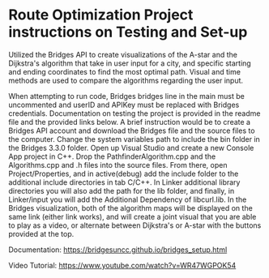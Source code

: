 <H1> Route Optimization Project instructions on Testing and Set-up </h1>

Utilized the Bridges API to create visualizations of the A-star and the Dijkstra's algorithm that take in user input for a city, and specific starting and ending coordinates to find the most optimal path. Visual and time methods are used to compare the algorithms regarding the user input.

When attempting to run code, Bridges bridges line in the main must be uncommented and userID and APIKey must be replaced with Bridges credentials. Documentation on testing the project is provided in the readme file and the provided links below. A brief instruction would be to create a Bridges API account and download the Bridges file and the source files to the computer. Change the system variables path to include the bin folder in the Bridges 3.3.0 folder. Open up Visual Studio and create a new Console App project in C++.  Drop the PathfinderAlgorithm.cpp and the Algorithms.cpp and .h files into the source files. From there, open Project/Properties, and in active(debug) add the include folder to the additional include directories in tab C/C++. In Linker additional library directories you will also add the path for the lib folder, and finally, in Linker/input you will add the Additional Dependency of libcurl.lib. In the Bridges visualization, both of the algorithm maps will be displayed on the same link (either link works), and will create a joint visual that you are able to play as a video, or alternate between Dijkstra's or A-star with the buttons provided at the top.

Documentation:
https://bridgesuncc.github.io/bridges_setup.html

Video Tutorial:
https://www.youtube.com/watch?v=WR47WGPOK54
